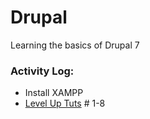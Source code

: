 # Drupal

Learning the basics of Drupal 7

### Activity Log:

- Install XAMPP
- [Level Up Tuts](http://leveluptuts.com/tutorials/drupal-7-tutorials) # 1-8
